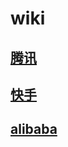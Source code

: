# wiki

## [腾讯](https://github.com/ygxqqx/wiki/blob/master/tencent/frontend.md)

## [快手](https://github.com/ygxqqx/wiki/blob/master/kuaishou/frontend.md)

## [alibaba](https://github.com/ygxqqx/wiki/blob/master/alibaba/frontend.md)
